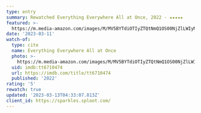 ```yaml
---
type: entry
summary: Rewatched Everything Everywhere All at Once, 2022 - ★★★★★
featured: >-
  https://m.media-amazon.com/images/M/MV5BYTdiOTIyZTQtNmQ1OS00NjZlLWIyMTgtYzk5Y2M3ZDVmMDk1XkEyXkFqcGdeQXVyMTAzMDg4NzU0._V1_SX300.jpg
date: '2023-03-11'
watch-of:
  type: cite
  name: Everything Everywhere All at Once
  photo: >-
    https://m.media-amazon.com/images/M/MV5BYTdiOTIyZTQtNmQ1OS00NjZlLWIyMTgtYzk5Y2M3ZDVmMDk1XkEyXkFqcGdeQXVyMTAzMDg4NzU0._V1_SX300.jpg
  uid: imdb:tt6710474
  url: https://imdb.com/title/tt6710474
  published: '2022'
rating: '5'
rewatch: true
updated: '2023-03-13T04:33:07.813Z'
client_id: https://sparkles.sploot.com/
---
```

